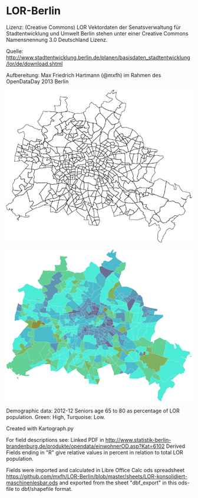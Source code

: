 LOR-Berlin
==========

Lizenz: (Creative Commons)
LOR Vektordaten der Senatsverwaltung für Stadtentwicklung und Umwelt Berlin
stehen unter einer Creative Commons Namensnennung 3.0 Deutschland Lizenz.

Quelle: http://www.stadtentwicklung.berlin.de/planen/basisdaten_stadtentwicklung/lor/de/download.shtml

Aufbereitung: Max Friedrich Hartmann (@mxfh) im Rahmen des OpenDataDay 2013 Berlin

![LORs Berlin](https://github.com/mxfh/LOR-Berlin/raw/master/lor.png "LOR Berlin")

![LORs Berlin](https://github.com/mxfh/LOR-Berlin/raw/master/lor-seniors.png "LOR Berlin")

Demographic data: 2012-12 Seniors age 65 to 80 as percentage of LOR population. Green: High, Turquoise: Low.

Created with Kartograph.py

For field descriptions see:
Linked PDF in http://www.statistik-berlin-brandenburg.de/produkte/opendata/einwohnerOD.asp?Kat=6102
Derived Fields ending in "R" give relative values in percent in relation to total LOR population.

Fields were imported and calculated in Libre Office Calc ods spreadsheet
https://github.com/mxfh/LOR-Berlin/blob/master/sheets/LOR-konsolidiert-maschinenlesbar.ods
and exported from the sheet "dbf_export" in this ods-file to dbf/shapefile format.
